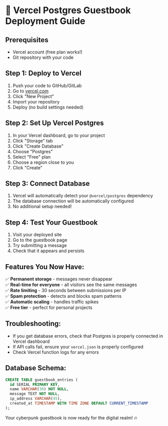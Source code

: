 # 🚀 Vercel Postgres Guestbook Deployment Guide

## Prerequisites
- Vercel account (free plan works!)
- Git repository with your code

## Step 1: Deploy to Vercel
1. Push your code to GitHub/GitLab
2. Go to [vercel.com](https://vercel.com)
3. Click "New Project"
4. Import your repository
5. Deploy (no build settings needed)

## Step 2: Set Up Vercel Postgres
1. In your Vercel dashboard, go to your project
2. Click "Storage" tab
3. Click "Create Database"
4. Choose "Postgres"
5. Select "Free" plan
6. Choose a region close to you
7. Click "Create"

## Step 3: Connect Database
1. Vercel will automatically detect your `@vercel/postgres` dependency
2. The database connection will be automatically configured
3. No additional setup needed!

## Step 4: Test Your Guestbook
1. Visit your deployed site
2. Go to the guestbook page
3. Try submitting a message
4. Check that it appears and persists

## Features You Now Have:
✅ **Permanent storage** - messages never disappear  
✅ **Real-time for everyone** - all visitors see the same messages  
✅ **Rate limiting** - 30 seconds between submissions per IP  
✅ **Spam protection** - detects and blocks spam patterns  
✅ **Automatic scaling** - handles traffic spikes  
✅ **Free tier** - perfect for personal projects  

## Troubleshooting:
- If you get database errors, check that Postgres is properly connected in Vercel dashboard
- If API calls fail, ensure your `vercel.json` is properly configured
- Check Vercel function logs for any errors

## Database Schema:
```sql
CREATE TABLE guestbook_entries (
  id SERIAL PRIMARY KEY,
  name VARCHAR(30) NOT NULL,
  message TEXT NOT NULL,
  ip_address VARCHAR(45),
  created_at TIMESTAMP WITH TIME ZONE DEFAULT CURRENT_TIMESTAMP
);
```

Your cyberpunk guestbook is now ready for the digital realm! 🔥 